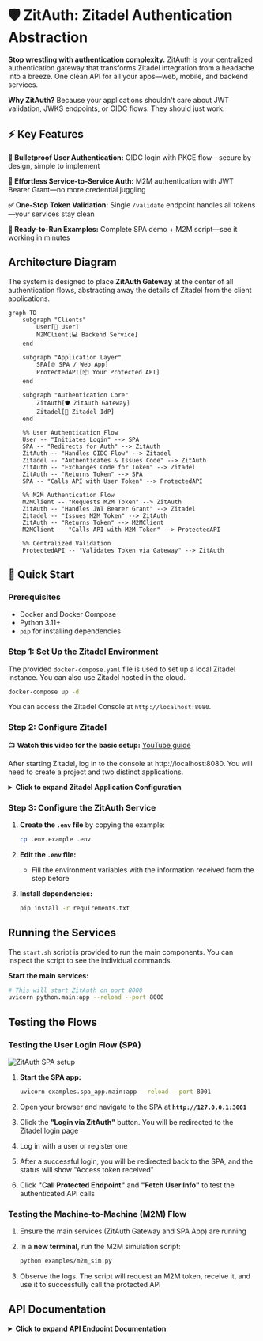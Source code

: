 # 🛡️ ZitAuth: Zitadel Authentication Abstraction

**Stop wrestling with authentication complexity.** ZitAuth is your centralized authentication gateway that transforms Zitadel integration from a headache into a breeze. One clean API for all your apps—web, mobile, and backend services.

**Why ZitAuth?** Because your applications shouldn't care about JWT validation, JWKS endpoints, or OIDC flows. They should just work.

## ⚡ Key Features

**🔐 Bulletproof User Authentication:**  OIDC login with PKCE flow—secure by design, simple to implement

**🤖 Effortless Service-to-Service Auth:**  M2M authentication with JWT Bearer Grant—no more credential juggling

**✅ One-Stop Token Validation:**  Single `/validate` endpoint handles all tokens—your services stay clean

**🎯 Ready-to-Run Examples:**  Complete SPA demo + M2M script—see it working in minutes

## Architecture Diagram

The system is designed to place **ZitAuth Gateway** at the center of all authentication flows, abstracting away the details of Zitadel from the client applications.

```mermaid
graph TD
    subgraph "Clients"
        User[👤 User]
        M2MClient[💻 Backend Service]
    end

    subgraph "Application Layer"
        SPA[🌐 SPA / Web App]
        ProtectedAPI[📦 Your Protected API]
    end

    subgraph "Authentication Core"
        ZitAuth[🛡️ ZitAuth Gateway]
        Zitadel[🔐 Zitadel IdP]
    end

    %% User Authentication Flow
    User -- "Initiates Login" --> SPA
    SPA -- "Redirects for Auth" --> ZitAuth
    ZitAuth -- "Handles OIDC Flow" --> Zitadel
    Zitadel -- "Authenticates & Issues Code" --> ZitAuth
    ZitAuth -- "Exchanges Code for Token" --> Zitadel
    ZitAuth -- "Returns Token" --> SPA
    SPA -- "Calls API with User Token" --> ProtectedAPI

    %% M2M Authentication Flow
    M2MClient -- "Requests M2M Token" --> ZitAuth
    ZitAuth -- "Handles JWT Bearer Grant" --> Zitadel
    Zitadel -- "Issues M2M Token" --> ZitAuth
    ZitAuth -- "Returns Token" --> M2MClient
    M2MClient -- "Calls API with M2M Token" --> ProtectedAPI

    %% Centralized Validation
    ProtectedAPI -- "Validates Token via Gateway" --> ZitAuth
```

## 🚀 Quick Start

### Prerequisites

- Docker and Docker Compose
- Python 3.11+
- `pip` for installing dependencies

### Step 1: Set Up the Zitadel Environment

The provided `docker-compose.yaml` file is used to set up a local Zitadel instance. You can also use Zitadel hosted in the cloud.

```bash
docker-compose up -d
```

You can access the Zitadel Console at `http://localhost:8080`.

### Step 2: Configure Zitadel

📺 **Watch this video for the basic setup:** [YouTube guide](https://youtu.be/5THbQljoPKg?si=QkEaKagDfMxn3kHb)

After starting Zitadel, log in to the console at http://localhost:8080. You will need to create a project and two distinct applications.

<details>
<summary><strong>Click to expand Zitadel Application Configuration</strong></summary>

#### Application 1: Web App (for User Login)

This application simulates the SPA/user-agent login flow.

- In your project, create a new application of type "User Agent"
- Authentication method: PKCE (recommended for public clients)
- Auth token type: JWT (JSON Web Token). ⚠️ Opaque tokens will not work with the current validation logic
- Redirect URIs:
  - ZitAuth callback: `http://localhost:8000/api/v1/callback`
- After saving, Zitadel will display a Client ID and URLs in the URL tab. Note these down in the .env file

#### Application 2: API App (for M2M)

This application simulates machine-to-machine login flow.

- In your project, create a new application of type "API"
- Authentication method: Private Key JWT
- After creating the application, generate a JSON key and download it
- Save this file to a secure location in your project. Provide the path to this file in the `.env` file

</details>

### Step 3: Configure the ZitAuth Service

1. **Create the `.env` file** by copying the example:
   ```bash
   cp .env.example .env
   ```

2. **Edit the `.env` file:**
   - Fill the environment variables with the information received from the step before

3. **Install dependencies:**
   ```bash
   pip install -r requirements.txt
   ```

## Running the Services

The `start.sh` script is provided to run the main components. You can inspect the script to see the individual commands.

**Start the main services:**
```bash
# This will start ZitAuth on port 8000
uvicorn python.main:app --reload --port 8000
```

## Testing the Flows

### Testing the User Login Flow (SPA)

![ZitAuth SPA setup](../assets/image1.png)

1. **Start the SPA app:**
   ```bash
   uvicorn examples.spa_app.main:app --reload --port 8001
   ```

2. Open your browser and navigate to the SPA at **`http://127.0.0.1:3001`**

3. Click the **"Login via ZitAuth"** button. You will be redirected to the Zitadel login page

4. Log in with a user or register one

5. After a successful login, you will be redirected back to the SPA, and the status will show "Access token received"

6. Click **"Call Protected Endpoint"** and **"Fetch User Info"** to test the authenticated API calls

### Testing the Machine-to-Machine (M2M) Flow

1. Ensure the main services (ZitAuth Gateway and SPA App) are running

2. In a **new terminal**, run the M2M simulation script:
   ```bash
   python examples/m2m_sim.py
   ```

3. Observe the logs. The script will request an M2M token, receive it, and use it to successfully call the protected API

## API Documentation

<details>
<summary><strong>Click to expand API Endpoint Documentation</strong></summary>

---

### `GET /api/v1/login`

Initiates the OIDC user login flow. This endpoint is intended to be used by a browser, which will be redirected.

- **Description:** Starts the user authentication process by redirecting the user to the Zitadel login page
- **Request:** No parameters or headers required
- **Response (Success):**
  - `HTTP 302 Found`: A redirect to the Zitadel authorization endpoint
- **Response (Error):**
  - `HTTP 400 Bad Request`: If there is an internal error generating the login URL

---

### `GET /api/v1/callback`

Handles the OIDC callback from Zitadel after a user authenticates. This endpoint is used by the browser as part of the redirect flow.

- **Description:** Zitadel redirects the user's browser to this endpoint after a successful login. The endpoint exchanges the received authorization `code` for an access token
- **Request:**
  - **Query Parameters:**
    | Parameter | Description |
    | :--- | :--- |
    | `code` | The authorization code issued by Zitadel |
    | `state` | The unique state string used to prevent CSRF attacks |
- **Response (Success):**
  - `HTTP 302 Found`: Redirects the user's browser back to the SPA (`SPA_ORIGIN`), with the `access_token` included in the URL hash fragment
- **Response (Error):**
  - `HTTP 400 Bad Request`: If the `state` is invalid, expired, or the token exchange fails

---

### `GET /api/v1/m2m-token`

Issues a machine-to-machine (M2M) access token using a pre-configured service account.

- **Description:** Allows a trusted backend service to acquire an access token by handling the JWT Bearer Grant flow on behalf of the service
- **Request:** No parameters or headers required. The service authenticates itself by its ability to call this endpoint
- **Response (Success):**
  - `HTTP 200 OK`
  - **Body (JSON):**
    ```json
    {
      "access_token": "ey..."
    }
    ```
- **Response (Error):**
  - `HTTP 500 Internal Server Error`: If the service account file is misconfigured or Zitadel rejects the request

---

### `GET /api/v1/validate`

Validates an access token and returns the authentication status.

- **Description:** A centralized endpoint for any service to delegate token validation. It checks the token's signature against Zitadel's public keys using its JWKS endpoint
- **Request:**
  - **Headers:**
    | Header | Description |
    | :--- | :--- |
    | `Authorization` | **Required.** The bearer token. Must be in the format `Bearer <token>` |
- **Response (Success):**
  - `HTTP 200 OK`
  - **Body (JSON):** The decoded claims (payload) of the JWT
    ```json
    {
      "sub": "1234567890",
      "name": "John Doe",
      "iat": 1516239022,
      "exp": 1516242622,
      "iss": "http://localhost:8080"
    }
    ```
- **Response (Error):**
  - `HTTP 400 Bad Request`: If the `Authorization` header is missing or malformed
  - `HTTP 401 Unauthorized`: If the token is invalid (expired, bad signature, etc.)

---

### `GET /api/v1/userinfo`

Fetches the user profile from Zitadel's userinfo endpoint using a valid access token.

- **Description:** Acts as a secure proxy to Zitadel's userinfo endpoint
- **Request:**
  - **Headers:**
    | Header | Description |
    | :--- | :--- |
    | `Authorization` | **Required.** The bearer token. Must be in the format `Bearer <token>` |
- **Response (Success):**
  - `HTTP 200 OK`
  - **Body (JSON):** The user profile information
    ```json
    {
      "userinfo": {
        "sub": "1234567890",
        "name": "John Doe",
        "email": "john.doe@example.com",
        "email_verified": true
      }
    }
    ```
- **Response (Error):**
  - `HTTP 400 Bad Request`: If the `Authorization` header is missing
  - `HTTP 401 Unauthorized`: If the access token is invalid or does not have the required scopes

</details>
